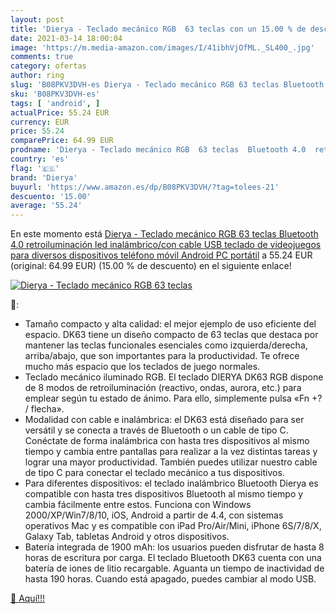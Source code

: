 ```yaml
---
layout: post
title: 'Dierya - Teclado mecánico RGB  63 teclas con un 15.00 % de descuento'
date: 2021-03-14 18:00:04
image: 'https://m.media-amazon.com/images/I/41ibhVjOfML._SL400_.jpg'
comments: true
category: ofertas
author: ring
slug: 'B08PKV3DVH-es Dierya - Teclado mecánico RGB 63 teclas Bluetooth 4.0...'
sku: 'B08PKV3DVH-es'
tags: [ 'android', ]
actualPrice: 55.24 EUR
currency: EUR
price: 55.24
comparePrice: 64.99 EUR
prodname: 'Dierya - Teclado mecánico RGB  63 teclas  Bluetooth 4.0  retroiluminación led  inalámbrico/con cable  USB  teclado de videojuegos para diversos dispositivos  teléfono móvil  Android  PC  portátil'
country: 'es'
flag: '🇪🇸'
brand: 'Dierya'
buyurl: 'https://www.amazon.es/dp/B08PKV3DVH/?tag=tolees-21'
descuento: '15.00'
average: '55.24'
---
```


En este momento está [Dierya - Teclado mecánico RGB  63 teclas  Bluetooth 4.0  retroiluminación led  inalámbrico/con cable  USB  teclado de videojuegos para diversos dispositivos  teléfono móvil  Android  PC  portátil](https://www.amazon.es/dp/B08PKV3DVH/?tag=tolees-21) a 55.24 EUR (original: 64.99 EUR) (15.00 %  de descuento) en el siguiente enlace!

[![Dierya - Teclado mecánico RGB  63 teclas](https://m.media-amazon.com/images/I/41ibhVjOfML._SL400_.jpg)](https://www.amazon.es/dp/B08PKV3DVH/?tag=tolees-21)

🔎:

- Tamaño compacto y alta calidad: el mejor ejemplo de uso eficiente del espacio. DK63 tiene un diseño compacto de 63 teclas que destaca por mantener las teclas funcionales esenciales como izquierda/derecha, arriba/abajo, que son importantes para la productividad. Te ofrece mucho más espacio que los teclados de juego normales.
- Teclado mecánico iluminado RGB. El teclado DIERYA DK63 RGB dispone de 8 modos de retroiluminación (reactivo, ondas, aurora, etc.) para emplear según tu estado de ánimo. Para ello, simplemente pulsa «Fn +? / flecha».
- Modalidad con cable e inalámbrica: el DK63 está diseñado para ser versátil y se conecta a través de Bluetooth o un cable de tipo C. Conéctate de forma inalámbrica con hasta tres dispositivos al mismo tiempo y cambia entre pantallas para realizar a la vez distintas tareas y lograr una mayor productividad. También puedes utilizar nuestro cable de tipo C para conectar el teclado mecánico a tus dispositivos.
- Para diferentes dispositivos: el teclado inalámbrico Bluetooth Dierya es compatible con hasta tres dispositivos Bluetooth al mismo tiempo y cambia fácilmente entre estos. Funciona con Windows 2000/XP/Win7/8/10, iOS, Android a partir de 4.4, con sistemas operativos Mac y es compatible con iPad Pro/Air/Mini, iPhone 6S/7/8/X, Galaxy Tab, tabletas Android y otros dispositivos.
- Batería integrada de 1900 mAh: los usuarios pueden disfrutar de hasta 8 horas de escritura por carga. El teclado Bluetooth DK63 cuenta con una batería de iones de litio recargable. Aguanta un tiempo de inactividad de hasta 190 horas. Cuando está apagado, puedes cambiar al modo USB.

[🛒 Aquí!!!](https://www.amazon.es/dp/B08PKV3DVH/?tag=tolees-21)
